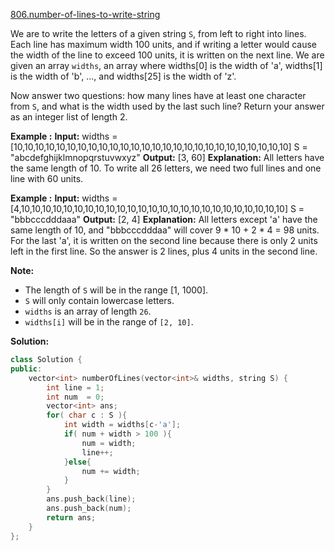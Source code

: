 [806.number-of-lines-to-write-string](https://leetcode.com/problems/number-of-lines-to-write-string/)  

We are to write the letters of a given string `S`, from left to right into lines. Each line has maximum width 100 units, and if writing a letter would cause the width of the line to exceed 100 units, it is written on the next line. We are given an array `widths`, an array where widths\[0\] is the width of 'a', widths\[1\] is the width of 'b', ..., and widths\[25\] is the width of 'z'.

Now answer two questions: how many lines have at least one character from `S`, and what is the width used by the last such line? Return your answer as an integer list of length 2.

**Example :**
**Input:** 
widths = \[10,10,10,10,10,10,10,10,10,10,10,10,10,10,10,10,10,10,10,10,10,10,10,10,10,10\]
S = "abcdefghijklmnopqrstuvwxyz"
**Output:** \[3, 60\]
**Explanation:** 
All letters have the same length of 10. To write all 26 letters,
we need two full lines and one line with 60 units.

**Example :**
**Input:** 
widths = \[4,10,10,10,10,10,10,10,10,10,10,10,10,10,10,10,10,10,10,10,10,10,10,10,10,10\]
S = "bbbcccdddaaa"
**Output:** \[2, 4\]
**Explanation:** 
All letters except 'a' have the same length of 10, and 
"bbbcccdddaa" will cover 9 \* 10 + 2 \* 4 = 98 units.
For the last 'a', it is written on the second line because
there is only 2 units left in the first line.
So the answer is 2 lines, plus 4 units in the second line.

**Note:**

*   The length of `S` will be in the range \[1, 1000\].
*   `S` will only contain lowercase letters.
*   `widths` is an array of length `26`.
*   `widths[i]` will be in the range of `[2, 10]`.  



**Solution:**  

```cpp
class Solution {
public:
    vector<int> numberOfLines(vector<int>& widths, string S) {
        int line = 1;
        int num  = 0;
        vector<int> ans;
        for( char c : S ){
            int width = widths[c-'a'];
            if( num + width > 100 ){
                num = width;
                line++;
            }else{
                num += width;
            }
        }
        ans.push_back(line);
        ans.push_back(num);
        return ans;
    }
};
```
      